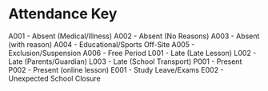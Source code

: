 # Attendance Key

A001 - Absent (Medical/Illness)
A002 - Absent (No Reasons)
A003 - Absent (with reason)
A004 - Educational/Sports Off-Site
A005 - Exclusion/Suspension
A006 - Free Period
L001 - Late (Late Lesson)
L002 - Late (Parents/Guardian)
L003 - Late (School Transport)
P001 - Present
P002 - Present (online lesson)
E001 - Study Leave/Exams
E002 - Unexpected School Closure
